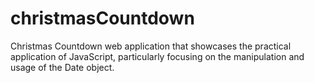 # christmasCountdown
Christmas Countdown web application that showcases the practical application of JavaScript, particularly focusing on the manipulation and usage of the Date object.
